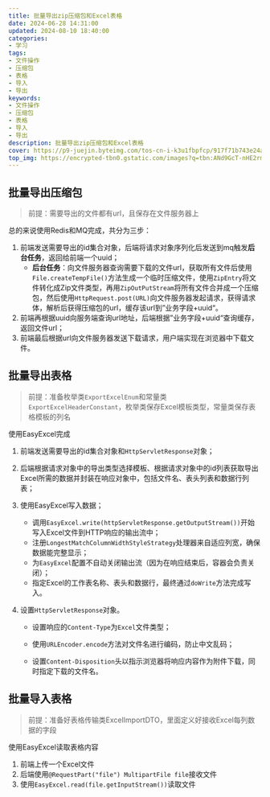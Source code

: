 ```yaml
---
title: 批量导出zip压缩包和Excel表格
date: 2024-06-28 14:31:00
updated: 2024-08-10 18:40:00
categories: 
- 学习
tags: 
- 文件操作
- 压缩包
- 表格
- 导入
- 导出
keywords:
- 文件操作
- 压缩包
- 表格
- 导入
- 导出
description: 批量导出zip压缩包和Excel表格
cover: https://p9-juejin.byteimg.com/tos-cn-i-k3u1fbpfcp/917f71b743e24a2686ed2d23672b79ef~tplv-k3u1fbpfcp-jj:284:189:0:0:q75.image
top_img: https://encrypted-tbn0.gstatic.com/images?q=tbn:ANd9GcT-nHE2rmNbUADt20jPnY7MnRcLyWwq5MThxg&s
---
```


## 批量导出压缩包

> 前提：需要导出的文件都有url，且保存在文件服务器上

总的来说使用Redis和MQ完成，共分为三步：

1. 前端发送需要导出的id集合对象，后端将请求对象序列化后发送到mq触发**后台任务**，返回给前端一个uuid；
   - **后台任务**：向文件服务器查询需要下载的文件url，获取所有文件后使用 `File.createTempFile()`方法生成一个临时压缩文件，使用`ZipEntry`将文件转化成Zip文件类型，再用`ZipOutPutStream`将所有文件合并成一个压缩包，然后使用`HttpRequest.post(URL)`向文件服务器发起请求，获得请求体，解析后获得压缩包的url，缓存该url到”业务字段+uuid“。
2. 前端再根据uuid向服务端查询url地址，后端根据”业务字段+uuid“查询缓存，返回文件url；
3. 前端最后根据url向文件服务器发送下载请求，用户端实现在浏览器中下载文件。



## 批量导出表格

> 前提：准备枚举类`ExportExcelEnum`和常量类`ExportExcelHeaderConstant`，枚举类保存Excel模板类型，常量类保存表格模板的列名

使用EasyExcel完成

1. 前端发送需要导出的id集合对象和`HttpServletResponse`对象；
2. 后端根据请求对象中的导出类型选择模板、根据请求对象中的id列表获取导出Excel所需的数据并封装在响应对象中，包括文件名、表头列表和数据行列表；
3. 使用EasyExcel写入数据；

   - 调用`EasyExcel.write(httpServletResponse.getOutputStream())`开始写入Excel文件到HTTP响应的输出流中；
   - 注册`LongestMatchColumnWidthStyleStrategy`处理器来自适应列宽，确保数据能完整显示；
   - 为`EasyExcel`配置不自动关闭输出流（因为在响应结束后，容器会负责关闭）；
   - 指定Excel的工作表名称、表头和数据行，最终通过`doWrite`方法完成写入。
4. 设置`HttpServletResponse`对象。
   - 设置响应的`Content-Type`为`Excel`文件类型；
   - 使用`URLEncoder.encode`方法对文件名进行编码，防止中文乱码；

   - 设置`Content-Disposition`头以指示浏览器将响应内容作为附件下载，同时指定下载的文件名。



## 批量导入表格

> 前提：准备好表格传输类ExcelImportDTO，里面定义好接收Excel每列数据的字段

使用EasyExcel读取表格内容

1. 前端上传一个Excel文件
2. 后端使用`@RequestPart("file") MultipartFile file`接收文件
3. 使用`EasyExcel.read(file.getInputStream())`读取文件
